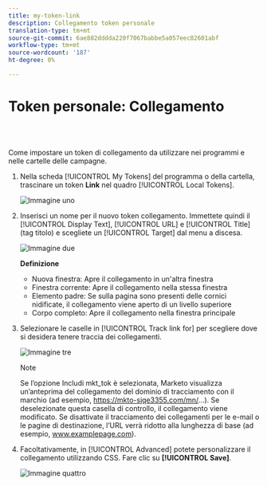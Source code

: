 ```yaml
---
title: my-token-link
description: Collegamento token personale
translation-type: tm+mt
source-git-commit: 6ae882dddda220f7067babbe5a057eec82601abf
workflow-type: tm+mt
source-wordcount: '187'
ht-degree: 0%

---
```



# Token personale: Collegamento

<br> 

Come impostare un token di collegamento da utilizzare nei programmi e nelle cartelle delle campagne.

1. Nella scheda [!UICONTROL My Tokens] del programma o della cartella, trascinare un token **Link** nel quadro [!UICONTROL Local Tokens].

   ![Immagine uno](/help/sky/assets/my-tokens/my-token-link/my-token-link-1.png)

1. Inserisci un nome per il nuovo token collegamento. Immettete quindi il [!UICONTROL Display Text], [!UICONTROL URL] e [!UICONTROL Title] (tag titolo) e scegliete un [!UICONTROL Target] dal menu a discesa.

   ![Immagine due](/help/sky/assets/my-tokens/my-token-link/my-token-link-2.png)

   **Definizione**

   * Nuova finestra: Apre il collegamento in un&#39;altra finestra
   * Finestra corrente: Apre il collegamento nella stessa finestra
   * Elemento padre: Se sulla pagina sono presenti delle cornici nidificate, il collegamento viene aperto di un livello superiore
   * Corpo completo: Apre il collegamento nella finestra principale

1. Selezionare le caselle in [!UICONTROL Track link for] per scegliere dove si desidera tenere traccia dei collegamenti.

   ![Immagine tre](/help/sky/assets/my-tokens/my-token-link/my-token-link-3.png)

   >[!NOTE]
   >
   >Se l’opzione Includi mkt_tok è selezionata, Marketo visualizza un’anteprima del collegamento del dominio di tracciamento con il marchio (ad esempio, https://mkto-sjqe3355.com/mn/...). Se deselezionate questa casella di controllo, il collegamento viene modificato. Se disattivate il tracciamento dei collegamenti per le e-mail o le pagine di destinazione, l’URL verrà ridotto alla lunghezza di base (ad esempio, www.examplepage.com).

1. Facoltativamente, in [!UICONTROL Advanced] potete personalizzare il collegamento utilizzando CSS. Fare clic su **[!UICONTROL Save]**.

   ![Immagine quattro](/help/sky/assets/my-tokens/my-token-link/my-token-link-4.png)
